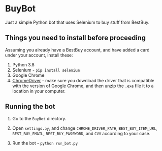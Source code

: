 # BuyBot

Just a simple Python bot that uses Selenium to buy stuff from BestBuy.

## Things you need to install before proceeding

Assuming you already have a BestBuy account, and have added a card under your account, install these:

1. Python 3.8
2. Selenium - `pip install selenium`
3. Google Chrome
4. [ChromeDriver](https://chromedriver.chromium.org/downloads) - make sure you download the driver that is compatible with the version of Google Chrome, and then unzip the `.exe` file it to a location in your computer.

## Running the bot

1. Go to the `BuyBot` directory.

2. Open `settings.py`, and change `CHROME_DRIVER_PATH`, `BEST_BUY_ITEM_URL`, `BEST_BUY_EMAIL`, `BEST_BUY_PASSWORD`, and `CVV` according to your case.
3. Run the bot - `python run_bot.py`